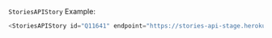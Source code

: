 `StoriesAPIStory` Example:

```js
<StoriesAPIStory id="Q11641" endpoint="https://stories-api-stage.herokuapp.com" apiKey="<api-key-here>"/>
```
